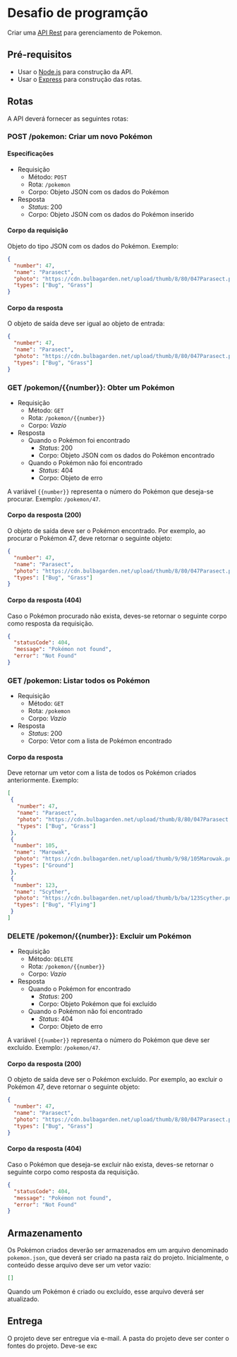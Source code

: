 # Desafio de programção

Criar uma [API Rest](https://pt.wikipedia.org/wiki/REST) para gerenciamento de Pokemon.

## Pré-requisitos

* Usar o [Node.js](https://nodejs.org/en/) para construção da API.
* Usar o [Express](https://expressjs.com/pt-br/) para construção das rotas.

## Rotas

A API deverá fornecer as seguintes rotas:

### POST /pokemon: Criar um novo Pokémon

#### Especificações

* Requisição
  * Método: `POST`
  * Rota: `/pokemon`
  * Corpo: Objeto JSON com os dados do Pokémon
* Resposta
  * _Status_: 200
  * Corpo: Objeto JSON com os dados do Pokémon inserido

#### Corpo da requisição

Objeto do tipo JSON com os dados do Pokémon. Exemplo:

```json
{
  "number": 47,
  "name": "Parasect",
  "photo": "https://cdn.bulbagarden.net/upload/thumb/8/80/047Parasect.png/250px-047Parasect.png",
  "types": ["Bug", "Grass"]
}
```

#### Corpo da resposta

O objeto de saída deve ser igual ao objeto de entrada:

```json
{
  "number": 47,
  "name": "Parasect",
  "photo": "https://cdn.bulbagarden.net/upload/thumb/8/80/047Parasect.png/250px-047Parasect.png",
  "types": ["Bug", "Grass"]
}
```

### GET /pokemon/{{number}}: Obter um Pokémon

* Requisição
  * Método: `GET`
  * Rota: `/pokemon/{{number}}`
  * Corpo: _Vazio_
* Resposta
  * Quando o Pokémon foi encontrado
    * _Status_: 200
    * Corpo: Objeto JSON com os dados do Pokémon encontrado
  * Quando o Pokémon não foi encontrado
    * _Status_: 404
    * Corpo: Objeto de erro

A variável `{{number}}` representa o número do Pokémon que deseja-se procurar. Exemplo: `/pokemon/47`.

#### Corpo da resposta (200)

O objeto de saída deve ser o Pokémon encontrado. Por exemplo, ao procurar o Pokémon 47, deve retornar o seguinte objeto:

```json
{
  "number": 47,
  "name": "Parasect",
  "photo": "https://cdn.bulbagarden.net/upload/thumb/8/80/047Parasect.png/250px-047Parasect.png",
  "types": ["Bug", "Grass"]
}
```

#### Corpo da resposta (404)

Caso o Pokémon procurado não exista, deves-se retornar o seguinte corpo como resposta da requisição.

```json
{
  "statusCode": 404,
  "message": "Pokémon not found",
  "error": "Not Found"
}
```

### GET /pokemon: Listar todos os Pokémon

* Requisição
  * Método: `GET`
  * Rota: `/pokemon`
  * Corpo: _Vazio_
* Resposta
  * _Status_: 200
  * Corpo: Vetor com a lista de Pokémon encontrado

#### Corpo da resposta

Deve retornar um vetor com a lista de todos os Pokémon criados anteriormente. Exemplo:

```json
[
 {
   "number": 47,
   "name": "Parasect",
   "photo": "https://cdn.bulbagarden.net/upload/thumb/8/80/047Parasect.png/250px-047Parasect.png",
   "types": ["Bug", "Grass"]
 },
 {
  "number": 105,
  "name": "Marowak",
  "photo": "https://cdn.bulbagarden.net/upload/thumb/9/98/105Marowak.png/250px-105Marowak.png",
  "types": ["Ground"]
 },
 {
  "number": 123,
  "name": "Scyther",
  "photo": "https://cdn.bulbagarden.net/upload/thumb/b/ba/123Scyther.png/250px-123Scyther.png",
  "types": ["Bug", "Flying"]
 }
]
```

### DELETE /pokemon/{{number}}: Excluir um Pokémon

* Requisição
  * Método: `DELETE`
  * Rota: `/pokemon/{{number}}`
  * Corpo: _Vazio_
* Resposta
  * Quando o Pokémon for encontrado
    * _Status_: 200
    * Corpo: Objeto Pokémon que foi excluído
  * Quando o Pokémon não foi encontrado
    * _Status_: 404
    * Corpo: Objeto de erro

A variável `{{number}}` representa o número do Pokémon que deve ser excluído. Exemplo: `/pokemon/47`.

#### Corpo da resposta (200)

O objeto de saída deve ser o Pokémon excluído. Por exemplo, ao excluir o Pokémon 47, deve retornar o seguinte objeto:

```json
{
  "number": 47,
  "name": "Parasect",
  "photo": "https://cdn.bulbagarden.net/upload/thumb/8/80/047Parasect.png/250px-047Parasect.png",
  "types": ["Bug", "Grass"]
}
```

#### Corpo da resposta (404)

Caso o Pokémon que deseja-se excluir não exista, deves-se retornar o seguinte corpo como resposta da requisição.

```json
{
  "statusCode": 404,
  "message": "Pokémon not found",
  "error": "Not Found"
}
```

## Armazenamento

Os Pokémon criados deverão ser armazenados em um arquivo denominado `pokemon.json`, que deverá ser criado na pasta raiz do projeto. Inicialmente, o conteúdo desse arquivo deve ser um vetor vazio:

```json
[]
```

Quando um Pokémon é criado ou excluído, esse arquivo deverá ser atualizado.

## Entrega

O projeto deve ser entregue via e-mail. A pasta do projeto deve ser conter o fontes do projeto. Deve-se exc

